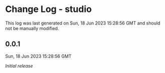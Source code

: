 # Change Log - studio

This log was last generated on Sun, 18 Jun 2023 15:28:56 GMT and should not be manually modified.

## 0.0.1
Sun, 18 Jun 2023 15:28:56 GMT

_Initial release_

